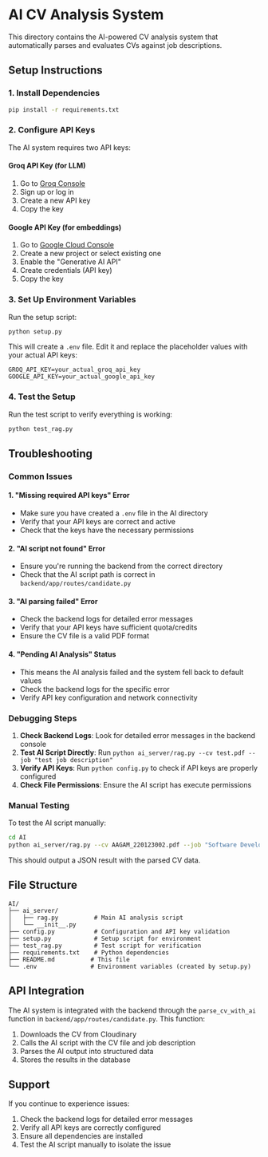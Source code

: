 # AI CV Analysis System

This directory contains the AI-powered CV analysis system that automatically parses and evaluates CVs against job descriptions.

## Setup Instructions

### 1. Install Dependencies

```bash
pip install -r requirements.txt
```

### 2. Configure API Keys

The AI system requires two API keys:

#### Groq API Key (for LLM)
1. Go to [Groq Console](https://console.groq.com/)
2. Sign up or log in
3. Create a new API key
4. Copy the key

#### Google API Key (for embeddings)
1. Go to [Google Cloud Console](https://console.cloud.google.com/)
2. Create a new project or select existing one
3. Enable the "Generative AI API"
4. Create credentials (API key)
5. Copy the key

### 3. Set Up Environment Variables

Run the setup script:
```bash
python setup.py
```

This will create a `.env` file. Edit it and replace the placeholder values with your actual API keys:

```env
GROQ_API_KEY=your_actual_groq_api_key
GOOGLE_API_KEY=your_actual_google_api_key
```

### 4. Test the Setup

Run the test script to verify everything is working:
```bash
python test_rag.py
```

## Troubleshooting

### Common Issues

#### 1. "Missing required API keys" Error
- Make sure you have created a `.env` file in the AI directory
- Verify that your API keys are correct and active
- Check that the keys have the necessary permissions

#### 2. "AI script not found" Error
- Ensure you're running the backend from the correct directory
- Check that the AI script path is correct in `backend/app/routes/candidate.py`

#### 3. "AI parsing failed" Error
- Check the backend logs for detailed error messages
- Verify that your API keys have sufficient quota/credits
- Ensure the CV file is a valid PDF format

#### 4. "Pending AI Analysis" Status
- This means the AI analysis failed and the system fell back to default values
- Check the backend logs for the specific error
- Verify API key configuration and network connectivity

### Debugging Steps

1. **Check Backend Logs**: Look for detailed error messages in the backend console
2. **Test AI Script Directly**: Run `python ai_server/rag.py --cv test.pdf --job "test job description"`
3. **Verify API Keys**: Run `python config.py` to check if API keys are properly configured
4. **Check File Permissions**: Ensure the AI script has execute permissions

### Manual Testing

To test the AI script manually:

```bash
cd AI
python ai_server/rag.py --cv AAGAM_220123002.pdf --job "Software Developer with Python and JavaScript experience"
```

This should output a JSON result with the parsed CV data.

## File Structure

```
AI/
├── ai_server/
│   ├── rag.py          # Main AI analysis script
│   └── __init__.py
├── config.py           # Configuration and API key validation
├── setup.py            # Setup script for environment
├── test_rag.py         # Test script for verification
├── requirements.txt    # Python dependencies
├── README.md          # This file
└── .env               # Environment variables (created by setup.py)
```

## API Integration

The AI system is integrated with the backend through the `parse_cv_with_ai` function in `backend/app/routes/candidate.py`. This function:

1. Downloads the CV from Cloudinary
2. Calls the AI script with the CV file and job description
3. Parses the AI output into structured data
4. Stores the results in the database

## Support

If you continue to experience issues:

1. Check the backend logs for detailed error messages
2. Verify all API keys are correctly configured
3. Ensure all dependencies are installed
4. Test the AI script manually to isolate the issue 
